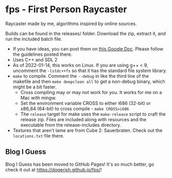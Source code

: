 # fps - First Person Raycaster
Raycaster made by me, algorithms inspired by online sources.

Builds can be found in the releases/ folder. Download the zip, extract it, and 
run the included batch file.

* If you have ideas, you can post them on [this Google 
  Doc](https://docs.google.com/document/d/1FT-uGfJ4u9irJ9EBzfeAzoy5IvE1mD8UnRtnMjZ8P5U/edit?usp=sharing). 
  Please follow the guidelines posted there.
* Uses C++ and SDL 2
* As of 2022-01-14, this works on Linux. If you are using g++ < 9, uncomment 
  the `-lstdc++fs` so that it has the standard file system library.
* `make` to compile. Comment the `--debug` in like the third line of the 
  makefile and then `make deepclean all` to get a non-debug binary, which might 
  be a bit faster.
	* Cross compiling may or may not work for you. It works for me on a Mac 
	  with mingw.
	* Set the environment variable CROSS to either i686 (32-bit) or x86\_64 
	  (64-bit) to cross compile - `make CROSS=i686`
	* The `release` target for make uses the `make-release` script to craft the 
	  release zip. Files are included along with resources and the executable 
	  from the release-includes directory.
* Textures that aren't lame are from Cube 2: Sauerbraten. Check out the 
  `locations.txt` file there.

## Blog I Guess
Blog I Guess has been moved to GitHub Pages! It's so much better, go check it 
out at <https://dogerish.github.io/fps/>!
